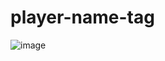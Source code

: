 # player-name-tag

![image](https://github.com/Himabitoo/player-name-tag/assets/94416199/61d3bf86-6103-41b0-ae7c-b2c85c2e599f)
